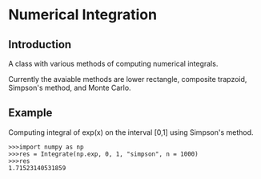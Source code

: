 # Numerical Integration #

## Introduction ##
A class with various methods of computing numerical integrals.

Currently the avaiable methods are lower rectangle, composite trapzoid, Simpson's method, and Monte Carlo.

## Example ##

Computing integral of exp(x) on the interval [0,1] using Simpson's method.

```
>>>import numpy as np
>>>res = Integrate(np.exp, 0, 1, "simpson", n = 1000)
>>>res
1.71523140531859

```


